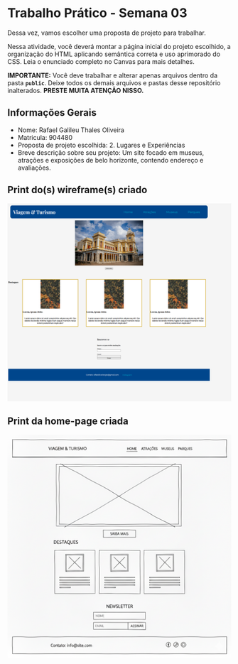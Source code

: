 # Trabalho Prático - Semana 03

Dessa vez, vamos escolher uma proposta de projeto para trabalhar.

Nessa atividade, você deverá montar a página inicial do projeto escolhido, a organização do HTML aplicando semântica correta e uso aprimorado do CSS. Leia o enunciado completo no Canvas para mais detalhes.

**IMPORTANTE:** Você deve trabalhar e alterar apenas arquivos dentro da pasta **`public`**. Deixe todos os demais arquivos e pastas desse repositório inalterados. **PRESTE MUITA ATENÇÃO NISSO.**

## Informações Gerais

- Nome: Rafael Galileu Thales Oliveira
- Matricula: 904480
- Proposta de projeto escolhida: 2. Lugares e Experiências
- Breve descrição sobre seu projeto: Um site focado em museus, atrações e exposiçôes de belo horizonte, contendo endereço e avaliações.


## Print do(s) wireframe(s) criado

![Print da Tela](/public/images/PrintTela.png)

## Print da home-page criada

![Framework](/public/images/FrameWork.png)
